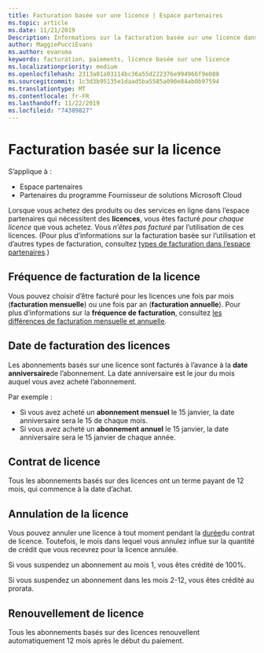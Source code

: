```yaml
---
title: Facturation basée sur une licence | Espace partenaires
ms.topic: article
ms.date: 11/21/2019
Description: Informations sur la facturation basée sur une licence dans l’espace partenaires, où vous êtes facturé par licence (et non par utilisation de licence).
author: MaggiePucciEvans
ms.author: evansma
keywords: facturation, paiements, licence basée sur une licence
ms.localizationpriority: medium
ms.openlocfilehash: 2313a01a03114bc36a55d222376e994966f9e088
ms.sourcegitcommit: 1c3d3b95135e1daad5ba5585a090e84ab0b97594
ms.translationtype: MT
ms.contentlocale: fr-FR
ms.lasthandoff: 11/22/2019
ms.locfileid: "74389827"
---
```

# <a name="license-based-billing"></a>Facturation basée sur la licence

S’applique à :

- Espace partenaires
- Partenaires du programme Fournisseur de solutions Microsoft Cloud

Lorsque vous achetez des produits ou des services en ligne dans l’espace partenaires qui nécessitent des **licences**, vous êtes facturé *pour chaque licence* que vous achetez. Vous *n’êtes pas facturé* par l’utilisation de ces licences. (Pour plus d’informations sur la facturation basée sur l’utilisation et d’autres types de facturation, consultez [types de facturation dans l’espace partenaires](billing-different-types.md).)

## <a name="license-billing-frequency"></a>Fréquence de facturation de la licence

Vous pouvez choisir d’être facturé pour les licences une fois par mois (**facturation mensuelle**) ou une fois par an (**facturation annuelle**). Pour plus d’informations sur la **fréquence de facturation**, consultez [les différences de facturation mensuelle et annuelle](billing-annual-monthly.md).

## <a name="billing-date-for-licenses"></a>Date de facturation des licences

Les abonnements basés sur une licence sont facturés à l’avance à la **date anniversaire**de l’abonnement. La date anniversaire est le jour du mois auquel vous avez acheté l’abonnement.

Par exemple :

- Si vous avez acheté un **abonnement mensuel** le 15 janvier, la date anniversaire sera le 15 de chaque mois.
- Si vous avez acheté un **abonnement annuel** le 15 janvier, la date anniversaire sera le 15 janvier de chaque année.

## <a name="license-term"></a>Contrat de licence

Tous les abonnements basés sur des licences ont un terme payant de 12 mois, qui commence à la date d’achat.

## <a name="license-cancellation"></a>Annulation de la licence

Vous pouvez annuler une licence à tout moment pendant la [durée](#license-term)du contrat de licence. Toutefois, le mois dans lequel vous annulez influe sur la quantité de crédit que vous recevrez pour la licence annulée.

Si vous suspendez un abonnement au mois 1, vous êtes crédité de 100%.

Si vous suspendez un abonnement dans les mois 2-12, vous êtes crédité au prorata.

## <a name="license-renewal"></a>Renouvellement de licence

Tous les abonnements basés sur des licences renouvellent automatiquement 12 mois après le début du paiement.
